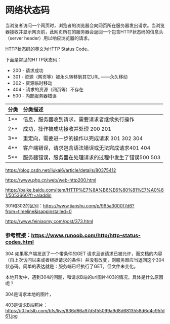 #  网络状态码

当浏览者访问一个网页时，浏览者的浏览器会向网页所在服务器发出请求。当浏览器接收并显示网页前，此网页所在的服务器会返回一个包含HTTP状态码的信息头（server header）用以响应浏览器的请求。

HTTP状态码的英文为HTTP Status Code。

下面是常见的HTTP状态码：

- 200 - 请求成功
- 301 - 资源（网页等）被永久转移到其它URL ——永久移动
- 302 - 资源临时移动
- 404 - 请求的资源（网页等）不存在
- 500 - 内部服务器错误



| 分类 | 分类描述                                              |
| :--- | :---------------------------------------------------- |
| 1**  | 信息，服务器收到请求，需要请求者继续执行操作          |
| 2**  | 成功，操作被成功接收并处理 200  201                   |
| 3**  | 重定向，需要进一步的操作以完成请求 301 302 304        |
| 4**  | 客户端错误，请求包含语法错误或无法完成请求401  404    |
| 5**  | 服务器错误，服务器在处理请求的过程中发生了错误500 503 |

https://blog.csdn.net/liukai6/article/details/80375412

https://www.php.cn/web/web-http200.html

https://baike.baidu.com/item/HTTP%E7%8A%B6%E6%80%81%E7%A0%81/5053660?fr=aladdin

301和302的区别：https://www.jianshu.com/p/995a3000f7d6?from=timeline&isappinstalled=0

https://www.feiniaomy.com/post/373.html

### 参考链接：https://www.runoob.com/http/http-status-codes.html

304 如果客户端发送了一个带条件的GET 请求且该请求已被允许，而文档的内容（自上次访问以来或者根据请求的条件）并没有改变，则服务器应当返回这个304状态码。简单的表达就是：服务端已经执行了GET，但文件未变化。



本地开发中，遇到304的问题，和请求B站的url图片403的情况，具体是什么原因呢？

304是请求本地的图片，

403是请求B站照片：https://i0.hdslb.com/bfs/live/636d66a97d5f55099a9d8d6813558d6d4c95fd61.jpg

